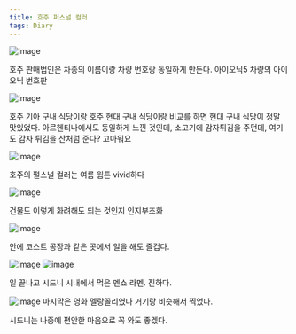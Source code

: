 ```yaml
---
title: 호주 퍼스널 컬러
tags: Diary
---
```

![image](/assets/images/250924_아이오닉.jpeg)

호주 판매법인은 차종의 이름이랑 차량 번호랑 동일하게 만든다. 아이오닉5 차량의 아이오닉 번호판

![image](/assets/images/250924_점심.jpeg)

호주 기아 구내 식당이랑 호주 현대 구내 식당이랑 비교를 하면 현대 구내 식당이 정말 맛있었다. 아르헨티나에서도 동일하게 느낀 것인데, 소고기에 감자튀김을 주던데, 여기도 감자 튀김을 산처럼 준다? 고마워요

![image](/assets/images/250924_하늘.jpeg)

호주의 펄스널 컬러는 여름 웜톤 vivid하다

![image](/assets/images/250924_건물.jpeg)

건물도 이렇게 화려해도 되는 것인지 인지부조화

![image](/assets/images/250924_워크숍.jpeg)

안에 코스트 공장과 같은 곳에서 일을 해도 즐겁다.

![image](/assets/images/250924_라멘집.jpeg)
![image](/assets/images/250924_라멘.jpeg)

일 끝나고 시드니 시내에서 먹은 멘쇼 라멘. 진하다.

![image](/assets/images/250924_도로.jpeg) 
마지막은 영화 멜랑꼴리였나 거기랑 비슷해서 찍었다.

시드니는 나중에 편안한 마음으로 꼭 와도 좋겠다.